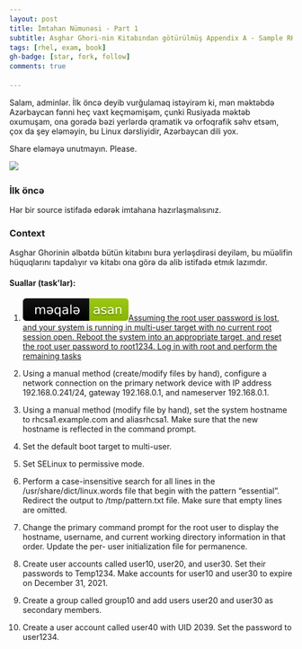 ```yaml
---
layout: post
title: İmtahan Nümunəsi - Part 1
subtitle: Asghar Ghori-nin Kitabından götürülmüş Appendix A - Sample RHCSA Exam 1.
tags: [rhel, exam, book]
gh-badge: [star, fork, follow]
comments: true

---
```

Salam, adminlər. İlk öncə deyib vurğulamaq istəyirəm ki, mən məktəbdə Azərbaycan fənni heç vaxt keçməmişəm, çunki Rusiyada məktəb oxumuşam, ona gorədə bəzi yerlərdə qramatik və orfoqrafik səhv etsəm, çox da şey eləməyin, bu Linux dərsliyidir, Azərbaycan dili yox. 

Share eləməyə unutmayın. Please.

![](https://bit.ly/3pv1dzs)


### İlk öncə

Hər bir source istifadə edərək imtahana hazırlaşmalısınız.

### Context

Asghar Ghorinin əlbətdə bütün kitabını bura yerləşdirəsi deyiləm, bu müəlifin hüquqlarını tapdalıyır və kitabı ona görə də alib istifadə etmık lazımdır.

#### Suallar (task'lar):

1. ![](/assets/img/badges/article_asan.svg)[Assuming the root user password is lost, and your
system is running in multi-user target with no current root
session open. Reboot the system into an appropriate target,
and reset the root user password to root1234. Log in with root and perform the remaining tasks](https://takeanote.info)

2. Using a manual method (create/modify files by
hand), configure a network connection on the primary
network device with IP address 192.168.0.241/24, gateway
192.168.0.1, and nameserver 192.168.0.1.

3. Using a manual method (modify file by hand), set
the system hostname to rhcsa1.example.com and aliasrhcsa1. Make sure that the new hostname is reflected in the
command prompt.

4. Set the default boot target to multi-user.

5. Set SELinux to permissive mode.

6. Perform a case-insensitive search for all lines in
the /usr/share/dict/linux.words file that begin with the
pattern “essential”. Redirect the output to /tmp/pattern.txt
file. Make sure that empty lines are omitted.

7. Change the primary command prompt for the root
user to display the hostname, username, and current
working directory information in that order. Update the per-
user initialization file for permanence.

8. Create user accounts called user10, user20, and
user30. Set their passwords to Temp1234. Make accounts
for user10 and user30 to expire on December 31, 2021.

9. Create a group called group10 and add users
user20 and user30 as secondary members.

10. Create a user account called user40 with UID 2039. Set the password to user1234.


